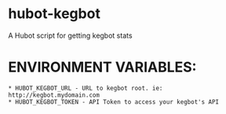 hubot-kegbot
============

A Hubot script for getting kegbot stats

# ENVIRONMENT VARIABLES:
	* HUBOT_KEGBOT_URL - URL to kegbot root. ie: http://kegbot.mydomain.com
	* HUBOT_KEGBOT_TOKEN - API Token to access your kegbot's API

